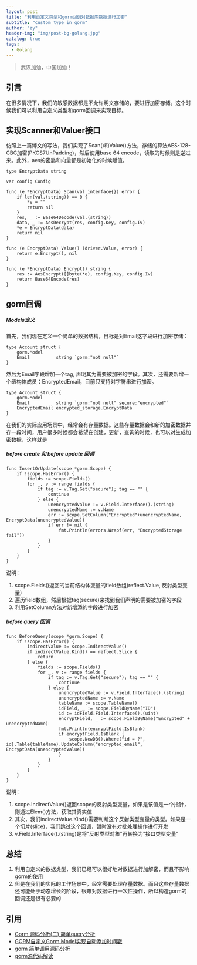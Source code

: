 ```yaml
---
layout: post
title: "利用自定义类型和gorm回调对数据库数据进行加密"
subtitle: "custom type in gorm"
author: "zy"
header-img: "img/post-bg-golang.jpg"
catalog: true
tags:
  - Golang
---
```


> 武汉加油，中国加油！

## 引言

在很多情况下，我们的敏感数据都是不允许明文存储的，要进行加密存储。这个时候我们可以利用自定义类型和gorm回调来实现目标。

## 实现Scanner和Valuer接口
仿照上一篇博文的写法，我们实现了Scan()和Value()方法，存储的算法AES-128-CBC加密(PKCS7UnPadding)，然后使用base 64 encode，读取的时候则是逆过来。此外，aes的密匙和向量都是初始化的时候赋值。

```
type EncryptData string

var config Config

func (e *EncryptData) Scan(val interface{}) error {
	if len(val.(string)) == 0 {
		*e = ""
		return nil
	}
	res, _ := Base64Decode(val.(string))
	data, _ := AesDecrypt(res, config.Key, config.Iv)
	*e = EncryptData(data)
	return nil
}

func (e EncryptData) Value() (driver.Value, error) {
	return e.Encrypt(), nil
}

func (e *EncryptData) Encrypt() string {
	res := AesEncrypt([]byte(*e), config.Key, config.Iv)
	return Base64Encode(res)
}
```

## gorm回调

##### Models定义

首先，我们现在定义一个简单的数据结构，目标是对Email这字段进行加密存储： 
```
type Account struct {
	gorm.Model
	Email          string `gorm:"not null"`
}
```
然后为Email字段增加一个tag, 声明其为需要被加密的字段。其次，还需要新增一个结构体成员：EncryptedEmail，目前只支持对字符串进行加密。
```
type Account struct {
	gorm.Model
	Email          string `gorm:"not null" secure:"encrypted"`
	EncryptedEmail encrypted_storage.EncryptData
}
```
在我们的实际应用场景中，经常会有存量数据。这些存量数据会和新的加密数据并存一段时间，用户很多时候都会希望在创建，更新，查询的时候，也可以对生成加密数据，这样就是

##### before create 和 before update 回调
```
func InsertOrUpdate(scope *gorm.Scope) {
	if !scope.HasError() {
		fields := scope.Fields()
		for _, v := range fields {
			if tag := v.Tag.Get("secure"); tag == "" {
				continue
			} else {
				unencryptedValue := v.Field.Interface().(string)
				unencryptedName := v.Name
				err := scope.SetColumn("Encrypted"+unencryptedName, EncryptData(unencryptedValue))
				if err != nil {
					fmt.Println(errors.Wrapf(err, "EncryptedStorage fail"))
				}
			}
		}
	}
}
```
说明：
1. scope.Fields()返回的当前结构体变量的field数组(reflect.Value, 反射类型变量)
2. 遍历field数组，然后根据tag(secure)来找到我们声明的需要被加密的字段
3. 利用SetColumn方法对新增添的字段进行加密

##### before query 回调
```
func BeforeQuery(scope *gorm.Scope) {
	if !scope.HasError() {
		indirectValue := scope.IndirectValue()
		if indirectValue.Kind() == reflect.Slice {
			return
		} else {
			fields := scope.Fields()
			for _, v := range fields {
				if tag := v.Tag.Get("secure"); tag == "" {
					continue
				} else {
					unencryptedValue := v.Field.Interface().(string)
					unencryptedName := v.Name
					tableName := scope.TableName()
					idField, _ := scope.FieldByName("ID")
					id := idField.Field.Interface().(uint)
					encryptField, _ := scope.FieldByName("Encrypted" + unencryptedName)
					fmt.Println(encryptField.IsBlank)
					if encryptField.IsBlank {
						scope.NewDB().Where("id = ?", id).Table(tableName).UpdateColumn("encrypted_email", EncryptData(unencryptedValue))
					}
				}
			}
		}
	}
}
```
说明：
1. scope.IndirectValue()返回scope的反射类型变量，如果是该值是一个指针，则通过Elem()方法，获取其真实值
2. 其次，我们indirectValue.Kind()需要判断这个反射类型变量的类型。如果是一个切片(slice)，我们跳过这个回调，暂时没有对批处理操作进行开发
3. v.Field.Interface().(string)是将"反射类型对象"再转换为"接口类型变量"

## 总结

1. 利用自定义的数据类型，我们已经可以很好地对数据进行加解密，而且不影响gorm的使用
2. 但是在我们的实际的工作场景中，经常需要处理存量数据。而且这些存量数据还可能处于动态增长的阶段，很难对数据进行一次性操作，所以构造gorm的回调还是很有必要的

## 引用

* [Gorm 源码分析(二) 简单query分析](https://segmentfault.com/a/1190000019490869)
* [GORM自定义Gorm.Model实现自动添加时间戳](https://www.cnblogs.com/sgyBlog/p/10154424.html)
* [gorm 简单调用源码分析](http://www.voidcn.com/article/p-zhtyzjda-brw.html)
* [gorm源代码解读](https://blog.csdn.net/cexo425/article/details/78831055)






